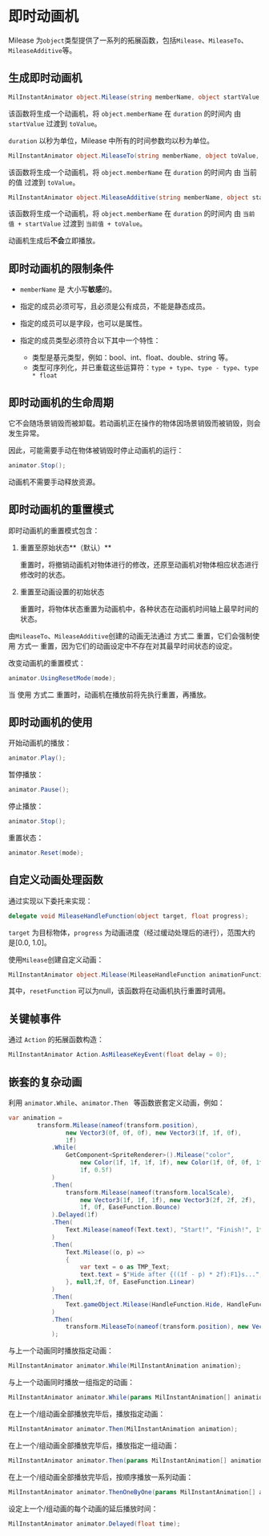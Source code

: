 # 即时动画机

Milease 为`object`类型提供了一系列的拓展函数，包括`Milease`、`MileaseTo`、`MileaseAdditive`等。

## 生成即时动画机

```c#
MilInstantAnimator object.Milease(string memberName, object startValue, object toValue, float duration);
```

该函数将生成一个动画机，将 `object.memberName` 在 `duration` 的时间内 由 `startValue` 过渡到 `toValue`。

`duration` 以秒为单位，Milease 中所有的时间参数均以秒为单位。

```c#
MilInstantAnimator object.MileaseTo(string memberName, object toValue, float duration);
```

该函数将生成一个动画机，将 `object.memberName` 在 `duration` 的时间内 由 当前的值 过渡到 `toValue`。

```c#
MilInstantAnimator object.MileaseAdditive(string memberName, object startValue, object toValue, float duration);
```

该函数将生成一个动画机，将 `object.memberName` 在 `duration` 的时间内 由 `当前值 + startValue` 过渡到 `当前值 + toValue`。

动画机生成后**不会**立即播放。

## 即时动画机的限制条件

* `memberName` 是 大小写**敏感**的。

* 指定的成员必须可写，且必须是公有成员，不能是静态成员。

* 指定的成员可以是字段，也可以是属性。
* 指定的成员类型必须符合以下其中一个特性：
  * 类型是基元类型，例如：bool、int、float、double、string 等。
  * 类型可序列化，并已重载这些运算符：`type + type`、`type - type`、`type * float`

## 即时动画机的生命周期

它不会随场景销毁而被卸载。若动画机正在操作的物体因场景销毁而被销毁，则会发生异常。

因此，可能需要手动在物体被销毁时停止动画机的运行：

```c#
animator.Stop();
```

动画机不需要手动释放资源。

## 即时动画机的重置模式

即时动画机的重置模式包含：

1. 重置至原始状态**（默认）**

   重置时，将撤销动画机对物体进行的修改，还原至动画机对物体相应状态进行修改时的状态。

2. 重置至动画设置的初始状态

   重置时，将物体状态重置为动画机中，各种状态在动画机时间轴上最早时间的状态。

由`MileaseTo`、`MileaseAdditive`创建的动画无法通过 方式二 重置，它们会强制使用 方式一 重置，因为它们的动画设定中不存在对其最早时间状态的设定。

改变动画机的重置模式：

```c#
animator.UsingResetMode(mode);
```

当 使用 方式二 重置时，动画机在播放前将先执行重置，再播放。

## 即时动画机的使用

开始动画机的播放：

```c#
animator.Play();
```

暂停播放：

```c#
animator.Pause();
```

停止播放：

```c#
animator.Stop();
```

重置状态：

```c#
animator.Reset(mode);
```

## 自定义动画处理函数

通过实现以下委托来实现：

```c#
delegate void MileaseHandleFunction(object target, float progress);
```

`target` 为目标物体，`progress` 为动画进度（经过缓动处理后的进行），范围大约是[0.0, 1.0]。

使用`Milease`创建自定义动画：

```c#
MilInstantAnimator object.Milease(MileaseHandleFunction animationFunction, MileaseHandleFunction resetFunction, float duration);
```

其中，`resetFunction` 可以为null，该函数将在动画机执行重置时调用。

## 关键帧事件

通过 `Action` 的拓展函数构造：

```c#
MilInstantAnimator Action.AsMileaseKeyEvent(float delay = 0);
```

## 嵌套的复杂动画

利用 `animator.While`、`animator.Then ` 等函数嵌套定义动画，例如：

```c#
var animation =
        transform.Milease(nameof(transform.position),
                new Vector3(0f, 0f, 0f), new Vector3(1f, 1f, 0f),
                1f)
            .While(
                GetComponent<SpriteRenderer>().Milease("color",
                    new Color(1f, 1f, 1f, 1f), new Color(1f, 0f, 0f, 1f),
                    1f, 0.5f)
            )
            .Then(
                transform.Milease(nameof(transform.localScale),
                    new Vector3(1f, 1f, 1f), new Vector3(2f, 2f, 2f),
                    1f, 0f, EaseFunction.Bounce)
            ).Delayed(1f)
            .Then(
                Text.Milease(nameof(Text.text), "Start!", "Finish!", 1f)
            )
            .Then(
                Text.Milease((o, p) =>
                {
                    var text = o as TMP_Text;
                    text.text = $"Hide after {((1f - p) * 2f):F1}s...";
                }, null,2f, 0f, EaseFunction.Linear)
            )
            .Then(
                Text.gameObject.Milease(HandleFunction.Hide, HandleFunction.AutoActiveReset(Text.gameObject), 0f)
            )
            .Then(
                transform.MileaseTo(nameof(transform.position), new Vector3(0f, 0f, 0f), 1f)
            );
```

与上一个动画同时播放指定动画：

```c#
MilInstantAnimator animator.While(MilInstantAnimation animation);
```

与上一个动画同时播放一组指定的动画：

```c#
MilInstantAnimator animator.While(params MilInstantAnimation[] animations);
```

在上一个/组动画全部播放完毕后，播放指定动画：

```c#
MilInstantAnimator animator.Then(MilInstantAnimation animation);
```

在上一个/组动画全部播放完毕后，播放指定一组动画：

```c#
MilInstantAnimator animator.Then(params MilInstantAnimation[] animations);
```

在上一个/组动画全部播放完毕后，按顺序播放一系列动画：

```c#
MilInstantAnimator animator.ThenOneByOne(params MilInstantAnimation[] animations);
```

设定上一个/组动画的每个动画的延后播放时间：

```c#
MilInstantAnimator animator.Delayed(float time);
```

